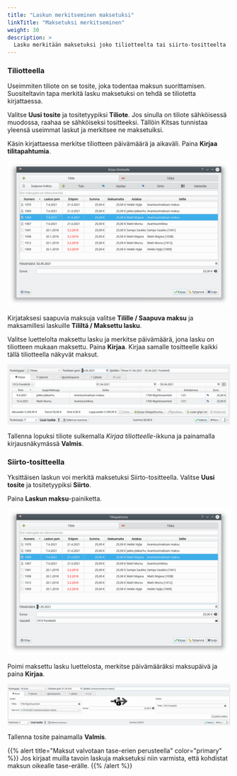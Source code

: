 ```yaml
---
title: "Laskun merkitseminen maksetuksi"
linkTitle: "Maksetuksi merkitseminen"
weight: 30
description: >
  Lasku merkitään maksetuksi joko tiliotteelta tai siirto-tositteelta
---
```


### Tiliotteella

Useimmiten tiliote on se tosite, joka todentaa maksun suorittamisen. Suositeltavin tapa merkitä lasku maksetuksi on tehdä se tiliotetta kirjattaessa.

Valitse **Uusi tosite** ja tositetyypiksi **Tiliote**. Jos sinulla on tiliote sähköisessä muodossa, raahaa se sähköiseksi tositteeksi. Tällöin Kitsas tunnistaa yleensä useimmat laskut ja merkitsee ne maksetuiksi.

Käsin kirjattaessa merkitse tiliotteen päivämäärä ja aikaväli. Paina **Kirjaa tilitapahtumia**.

![Maksaminen tiliotteelta](tiliotteelta.png)

Kirjataksesi saapuvia maksuja valitse **Tilille / Saapuva maksu** ja maksamillesi laskuille **Tililtä / Maksettu lasku**.

Valitse luettelolta maksettu lasku ja merkitse päivämäärä, jona lasku on tiliotteen mukaan maksettu. Paina **Kirjaa**. Kirjaa samalle tositteelle kaikki tällä tiliotteella näkyvät maksut.

![Tiliotenäkymä](tiliote.png)

Tallenna lopuksi tiliote sulkemalla _Kirjaa tiliotteelle_-ikkuna ja painamalla kirjausnäkymässä **Valmis**.

### Siirto-tositteella

Yksittäisen laskun voi merkitä maksetuksi Siirto-tositteella.
Valitse **Uusi tosite** ja tositetyypiksi **Siirto**.

Paina **Laskun maksu**-painiketta.

![Siirto-tositteella](siirtotositteella.png)

Poimi maksettu lasku luettelosta, merkitse päivämääräksi maksupäivä ja paina **Kirjaa**.

![Siirto-tosite](siirto.png)

Tallenna tosite painamalla **Valmis**.

{{% alert title="Maksut valvotaan tase-erien perusteella" color="primary" %}}
Jos kirjaat muilla tavoin laskuja maksetuksi niin varmista, että kohdistat maksun oikealle tase-erälle.
{{% /alert %}}
